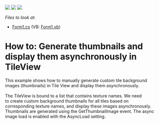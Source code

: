 <!-- default badges list -->
![](https://img.shields.io/endpoint?url=https://codecentral.devexpress.com/api/v1/VersionRange/128628953/17.1.3%2B)
[![](https://img.shields.io/badge/Open_in_DevExpress_Support_Center-FF7200?style=flat-square&logo=DevExpress&logoColor=white)](https://supportcenter.devexpress.com/ticket/details/T529326)
[![](https://img.shields.io/badge/📖_How_to_use_DevExpress_Examples-e9f6fc?style=flat-square)](https://docs.devexpress.com/GeneralInformation/403183)
<!-- default badges end -->
<!-- default file list -->
*Files to look at*:

* [Form1.cs](./CS/TileView-ManualThumbs/Form1.cs) (VB: [Form1.vb](./VB/TileView-ManualThumbs/Form1.vb))
<!-- default file list end -->
# How to: Generate thumbnails and display them asynchronously in TileView


This example shows how to manually generate custom tile background images (thumbnails) in Tile View and display them asynchronously. <br><br>The TileView is bound to a list that contains texture names. We need to create custom background thumbnails for all tiles based on corresponding texture names, and display these images asynchronously.<br>Thumbnails are generated using the GetThumbnailImage event. The async image load is enabled with the AsyncLoad setting.<br><br><br>

<br/>


